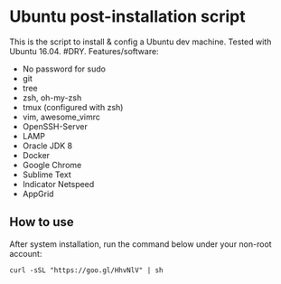 # Ubuntu post-installation script
This is the script to install & config a Ubuntu dev machine. Tested with Ubuntu 16.04. #DRY.
Features/software:
* No password for sudo
* git
* tree
* zsh, oh-my-zsh
* tmux (configured with zsh)
* vim, awesome_vimrc
* OpenSSH-Server
* LAMP
* Oracle JDK 8 
* Docker
* Google Chrome
* Sublime Text 
* Indicator Netspeed 
* AppGrid


## How to use
After system installation, run the command below under your non-root account:
```
curl -sSL "https://goo.gl/HhvNlV" | sh
```
